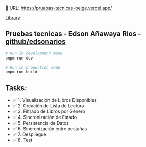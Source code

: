 🔗 URL: https://pruebas-tecnicas-beige.vercel.app/

[Library](https://pruebas-tecnicas-beige.vercel.app/)


## Pruebas tecnicas - Edson Añawaya Rios - [github/edsonarios](https://github.com/edsonarios/)

```bash
# Run in development mode
pnpm run dev

# Run in production mode
pnpm run build
```

## Tasks:

- ✅ 1. Visualización de Libros Disponibles
- ✅ 2. Creación de Lista de Lectura
- ✅ 3. Filtrado de Libros por Género
- ✅ 4. Sincronización de Estado
- ✅ 5. Persistencia de Datos
- ✅ 6. Sincronización entre pestañas
- ✅ 7. Despliegue
- ✅ 8. Test
